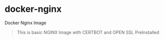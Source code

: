 # docker-nginx
Docker Nginx Image

>This is basic NGINX Image with CERTBOT and OPEN SSL PreInstalled